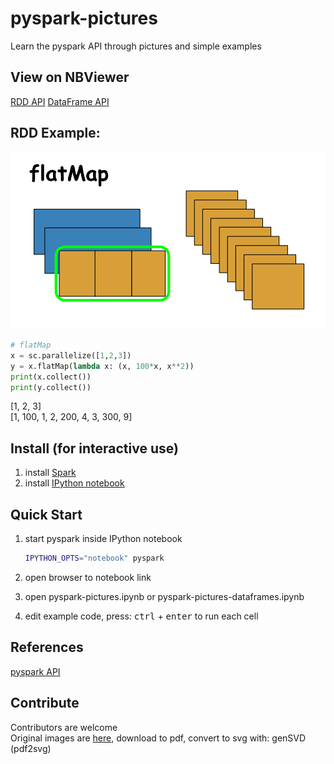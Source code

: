 # pyspark-pictures
Learn the pyspark API through pictures and simple examples

## View on NBViewer
[RDD API](http://nbviewer.ipython.org/github/jkthompson/pyspark-pictures/blob/master/pyspark-pictures.ipynb)
[DataFrame API](http://nbviewer.ipython.org/github/jkthompson/pyspark-pictures/blob/master/pyspark-pictures-dataframes.ipynb)

## RDD Example:
![example image](./images/readme-example.png)

```python
# flatMap
x = sc.parallelize([1,2,3])
y = x.flatMap(lambda x: (x, 100*x, x**2))
print(x.collect())
print(y.collect())
```
[1, 2, 3]  
[1, 100, 1, 2, 200, 4, 3, 300, 9]  

## Install (for interactive use)
1. install [Spark](https://spark.apache.org/)
2. install [IPython notebook](http://ipython.org/notebook.html)

## Quick Start
1. start pyspark inside IPython notebook
 	
	```bash
	IPYTHON_OPTS="notebook" pyspark
	```

2. open browser to notebook link 
3. open pyspark-pictures.ipynb or pyspark-pictures-dataframes.ipynb
4. edit example code, press: <kbd>ctrl</kbd> + <kbd>enter</kbd> to run each cell 

## References
[pyspark API](http://spark.apache.org/docs/latest/api/python/index.html)

## Contribute
Contributors are welcome  
Original images are [here](https://docs.google.com/presentation/d/1VFX9WMHcYiDidWdY_uYbBIFqYjG6joxN817Y6l-jD5w/edit?usp=sharing), download to pdf, convert to svg with: genSVD (pdf2svg)
